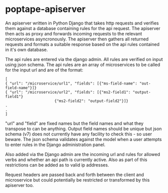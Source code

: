# poptape-apiserver

An apiserver written in Python Django that takes http requests and verifies 
them against a database containing rules for the api request. The apiserver 
then acts as proxy and forwards incoming requests to the relevant microservices
asyncronously. The apiserver then gathers all returned requests and formats a 
suitable response based on the api rules contained in it's own database. 

The api rules are entered via the django admin. All rules are verified on input 
using json schema. The api rules are an array of microservices to be called for
the input url and are of the format:
```
[
{ "url": "/microservice/url1", "fields": [{"ms-field-name": "out-field-name"}]}
{ "url": "/microservice/url2", "fields": [{"ms2-field1": "output-field1"}
					  {"ms2-field2": "output-field2"}]}
.
.
]
```
"url" and "field" are fixed names but the field names and what they transpose
to can be anything. Output field names should be unique but json schema (v7)
does not currently have any facility to check this - so user beware. The json
schema validates against the model when a user attempts to enter rules in the 
Django administration panel.

Also added via the Django admin are the incoming url and rules for allowed 
verbs and whether an api path is currently active. Also as part of this 
restrictions can be added as to valid ip addresses.

Request headers are passed back and forth between the client and microservice
but could potentially be restricted or transformed by this apiserver too.
